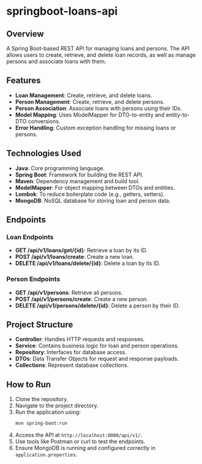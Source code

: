 # springboot-loans-api

## Overview
A Spring Boot-based REST API for managing loans and persons. The API allows users to create, retrieve, and delete loan records, as well as manage persons and associate loans with them.

## Features
- **Loan Management**: Create, retrieve, and delete loans.
- **Person Management**: Create, retrieve, and delete persons.
- **Person Association**: Associate loans with persons using their IDs.
- **Model Mapping**: Uses ModelMapper for DTO-to-entity and entity-to-DTO conversions.
- **Error Handling**: Custom exception handling for missing loans or persons.

## Technologies Used
- **Java**: Core programming language.
- **Spring Boot**: Framework for building the REST API.
- **Maven**: Dependency management and build tool.
- **ModelMapper**: For object mapping between DTOs and entities.
- **Lombok**: To reduce boilerplate code (e.g., getters, setters).
- **MongoDB**: NoSQL database for storing loan and person data.

## Endpoints
### Loan Endpoints
- **GET /api/v1/loans/get/{id}**: Retrieve a loan by its ID.
- **POST /api/v1/loans/create**: Create a new loan.
- **DELETE /api/v1/loans/delete/{id}**: Delete a loan by its ID.

### Person Endpoints
- **GET /api/v1/persons**: Retrieve all persons.
- **POST /api/v1/persons/create**: Create a new person.
- **DELETE /api/v1/persons/delete/{id}**: Delete a person by their ID.

## Project Structure
- **Controller**: Handles HTTP requests and responses.
- **Service**: Contains business logic for loan and person operations.
- **Repository**: Interfaces for database access.
- **DTOs**: Data Transfer Objects for request and response payloads.
- **Collections**: Represent database collections.

## How to Run
1. Clone the repository.
2. Navigate to the project directory.
3. Run the application using:
   ```bash
   mvn spring-boot:run

4. Access the API at `http://localhost:8080/api/v1/`.
5. Use tools like Postman or curl to test the endpoints.
6. Ensure MongoDB is running and configured correctly in `application.properties`.